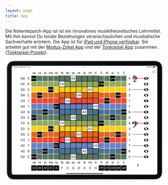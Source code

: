 ```yaml
---
layout: page
title: App
---
```


Die Notenteppich-App ist ist ein innovatives musiktheoretisches Lehrmittel. Mit ihm kannst Du tonale Beziehungen veranschaulichen und musikalische Sachverhalte erörtern.
Die App ist für [iPad und iPhone verfügbar](https://apps.apple.com/de/app/notenteppich/id1663681197).
Sie arbeitet gut mit der [Modus-Zirkel App](https://apps.apple.com/de/app/modus-zirkel/id6444849284) und der [Tonkreisel App](https://apps.apple.com/de/app/tonkreisel/id549623618) zusammen. ([Tonkreisel-Projekt](https://sites.google.com/site/tonkreisel/home)).

[![NotenTeppich App](/assets/images/iPadC3.png)](https://apps.apple.com/de/app/notenteppich/id1663681197)
